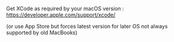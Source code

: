 
Get XCode as required by your macOS version : https://developer.apple.com/support/xcode/

(or use App Store but forces latest version for later OS not always supported by old MacBooks)

